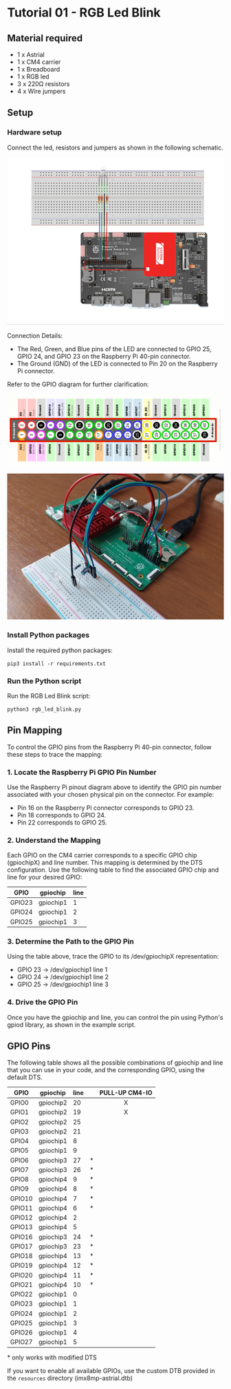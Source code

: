 # Tutorial 01 - RGB Led Blink
## Material required
* 1 x Astrial
* 1 x CM4 carrier
* 1 x Breadboard
* 1 x RGB led
* 3 x 220Ω resistors
* 4 x Wire jumpers

## Setup
### Hardware setup
Connect the led, resistors and jumpers as shown in the following schematic.

![Schematic](images/schematic.png)

Connection Details:
- The Red, Green, and Blue pins of the LED are connected to GPIO 25, GPIO 24, and GPIO 23 on the Raspberry Pi 40-pin connector.
- The Ground (GND) of the LED is connected to Pin 20 on the Raspberry Pi connector.

Refer to the GPIO diagram for further clarification:

![GPIO Diagram](images/GPIO.png)

![Photo](images/photo.jpg)

### Install Python packages
Install the required python packages:
```
pip3 install -r requirements.txt
```

### Run the Python script
Run the RGB Led Blink script:
```
python3 rgb_led_blink.py
```


## Pin Mapping
To control the GPIO pins from the Raspberry Pi 40-pin connector, follow these steps to trace the mapping:

### 1. Locate the Raspberry Pi GPIO Pin Number
Use the Raspberry Pi pinout diagram above to identify the GPIO pin number associated with your chosen physical pin on the connector. For example:

- Pin 16 on the Raspberry Pi connector corresponds to GPIO 23.
- Pin 18 corresponds to GPIO 24.
- Pin 22 corresponds to GPIO 25.

### 2. Understand the Mapping
Each GPIO on the CM4 carrier corresponds to a specific GPIO chip (gpiochipX) and line number. This mapping is determined by the DTS configuration.
Use the following table to find the associated GPIO chip and line for your desired GPIO:

| GPIO	    | gpiochip	| line
|-----------|-----------|-----
| GPIO23	| gpiochip1	| 1
| GPIO24	| gpiochip1	| 2
| GPIO25	| gpiochip1	| 3

### 3. Determine the Path to the GPIO Pin
Using the table above, trace the GPIO to its /dev/gpiochipX representation:

- GPIO 23 → /dev/gpiochip1 line 1
- GPIO 24 → /dev/gpiochip1 line 2
- GPIO 25 → /dev/gpiochip1 line 3

### 4. Drive the GPIO Pin
Once you have the gpiochip and line, you can control the pin using Python's gpiod library, as shown in the example script.


## GPIO Pins
The following table shows all the possible combinations of gpiochip and line that you can use in your code, and the corresponding GPIO, using the default DTS. 

|  GPIO  | gpiochip  | line |   | PULL-UP CM4-IO |
|--------|-----------|------|---|:--------------:|
| GPIO0  | gpiochip2 |   20 |   |        X       |
| GPIO1  | gpiochip2 |   19 |   |        X       |
| GPIO2  | gpiochip2 |   25 |   |                |
| GPIO3  | gpiochip2 |   21 |   |                |
| GPIO4  | gpiochip1 |    8 |   |                |
| GPIO5  | gpiochip1 |    9 |   |                |
| GPIO6  | gpiochip3 |   27 | * |                |
| GPIO7  | gpiochip3 |   26 | * |                |
| GPIO8  | gpiochip4 |    9 | * |                |
| GPIO9  | gpiochip4 |    8 | * |                |
| GPIO10 | gpiochip4 |    7 | * |                |
| GPIO11 | gpiochip4 |    6 | * |                |
| GPIO12 | gpiochip4 |    2 |   |                |
| GPIO13 | gpiochip4 |    5 |   |                |
| GPIO16 | gpiochip3 |   24 | * |                |
| GPIO17 | gpiochip3 |   23 | * |                |
| GPIO18 | gpiochip4 |   13 | * |                |
| GPIO19 | gpiochip4 |   12 | * |                |
| GPIO20 | gpiochip4 |   11 | * |                |
| GPIO21 | gpiochip4 |   10 | * |                |
| GPIO22 | gpiochip1 |    0 |   |                |
| GPIO23 | gpiochip1 |    1 |   |                |
| GPIO24 | gpiochip1 |    2 |   |                |
| GPIO25 | gpiochip1 |    3 |   |                |
| GPIO26 | gpiochip1 |    4 |   |                |
| GPIO27 | gpiochip1 |    5 |   |                |


\* only works with modified DTS

If you want to enable all available GPIOs, use the custom DTB provided in the `resources` directory (imx8mp-astrial.dtb)